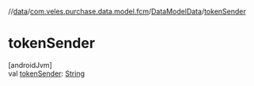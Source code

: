 //[data](../../../index.md)/[com.veles.purchase.data.model.fcm](../index.md)/[DataModelData](index.md)/[tokenSender](token-sender.md)

# tokenSender

[androidJvm]\
val [tokenSender](token-sender.md): [String](https://kotlinlang.org/api/latest/jvm/stdlib/kotlin/-string/index.html)

